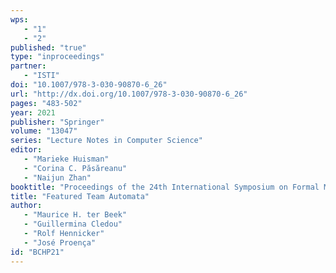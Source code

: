 ```yaml
---
wps: 
   - "1"
   - "2"
published: "true"
type: "inproceedings"
partner: 
   - "ISTI"
doi: "10.1007/978-3-030-90870-6_26"
url: "http://dx.doi.org/10.1007/978-3-030-90870-6_26"
pages: "483-502"
year: 2021
publisher: "Springer"
volume: "13047"
series: "Lecture Notes in Computer Science"
editor: 
   - "Marieke Huisman"
   - "Corina C. Păsăreanu"
   - "Naijun Zhan"
booktitle: "Proceedings of the 24th International Symposium on Formal Methods (FM'21)"
title: "Featured Team Automata"
author: 
   - "Maurice H. ter Beek"
   - "Guillermina Cledou"
   - "Rolf Hennicker"
   - "José Proença"
id: "BCHP21"
---
```

